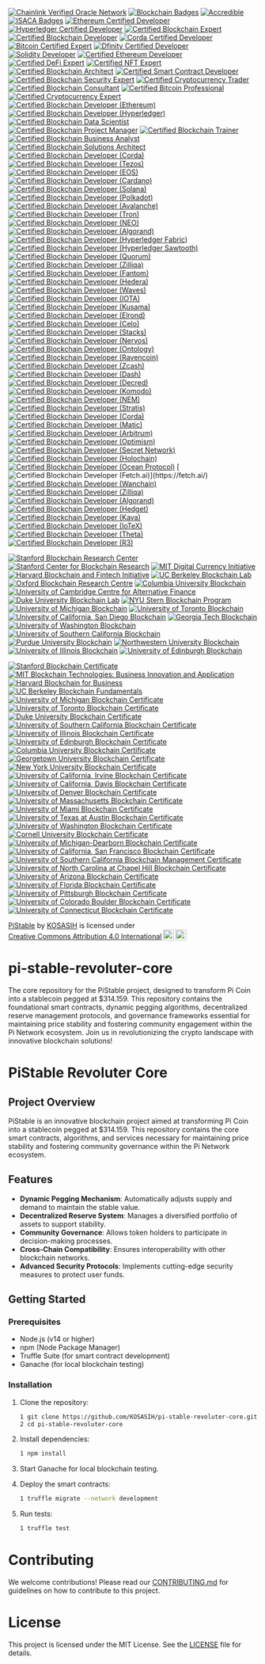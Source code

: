 [![Chainlink Verified Oracle Network](https://img.shields.io/badge/Chainlink-Verified%20Oracle%20Network-3498DB?style=for-the-badge&logo=chainlink&logoColor=white)](https://chain.link/)
[![Blockchain Badges](https://img.shields.io/badge/Blockchain%20Badges-Digital%20Credentials-4CAF50?style=for-the-badge)](https://www.blockchainbadges.com/)
[![Accredible](https://img.shields.io/badge/Accredible-Digital%20Credentials-FF9800?style=for-the-badge)](https://www.accredible.com/)
[![ISACA Badges](https://img.shields.io/badge/ISACA-Open%20Badges-0072C6?style=for-the-badge)](https://www.isaca.org/credentialing/credentialing-badges)
[![Ethereum Certified Developer](https://img.shields.io/badge/Ethereum-Certified%20Developer-3C3C3D?style=for-the-badge&logo=ethereum&logoColor=white)](https://ethereum.org/en/developers/)
[![Hyperledger Certified Developer](https://img.shields.io/badge/Hyperledger-Certified%20Developer-FF0000?style=for-the-badge&logo=hyperledger&logoColor=white)](https://www.hyperledger.org/)
[![Certified Blockchain Expert](https://img.shields.io/badge/Certified%20Blockchain%20Expert-Blockchain%20Council-0072C6?style=for-the-badge)](https://www.blockchain-council.org/certifications/certified-blockchain-expert/)
[![Certified Blockchain Developer](https://img.shields.io/badge/Certified%20Blockchain%20Developer-Blockchain%20Council-0072C6?style=for-the-badge)](https://www.blockchain-council.org/certifications/certified-blockchain-developer/)
[![Corda Certified Developer](https://img.shields.io/badge/Corda-Certified%20Developer-0072C6?style=for-the-badge&logo=corda&logoColor=white)](https://www.r3.com/)
[![Bitcoin Certified Expert](https://img.shields.io/badge/Bitcoin%20Certified%20Expert-Blockchain%20Council-FF9900?style=for-the-badge)](https://www.blockchain-council.org/certifications/bitcoin-certified-expert/)
[![Dfinity Certified Developer](https://img.shields.io/badge/Dfinity-Certified%20Developer-00BFFF?style=for-the-badge)](https://dfinity.org/)
[![Solidity Developer](https://img.shields.io/badge/Solidity%20Developer-Blockchain%20Council-0072C6?style=for-the-badge)](https://www.blockchain-council.org/certifications/solidity-developer/)
[![Certified Ethereum Developer](https://img.shields.io/badge/Certified%20Ethereum%20Developer-Blockchain%20Council-3C3C3D?style=for-the-badge&logo=ethereum&logoColor=white)](https://www.blockchain-council.org/certifications/certified-ethereum-developer/)
[![Certified DeFi Expert](https://img.shields.io/badge/Certified%20DeFi%20Expert-Blockchain%20Council-0072C6?style=for-the-badge)](https://www.blockchain-council.org/certifications/certified-defi-expert/)
[![Certified NFT Expert](https://img.shields.io/badge/Certified%20NFT%20Expert-Blockchain%20Council-FF9900?style=for-the-badge)](https://www.blockchain-council.org/certifications/certified-nft-expert/)
[![Certified Blockchain Architect](https://img.shields.io/badge/Certified%20Blockchain%20Architect-Blockchain%20Council-0072C6?style=for-the-badge)](https://www.blockchain-council.org/certifications/certified-blockchain-architect/)
[![Certified Smart Contract Developer](https://img.shields.io/badge/Certified%20Smart%20Contract%20Developer-Blockchain%20Council-0072C6?style=for-the-badge)](https://www.blockchain-council.org/certifications/certified-smart-contract-developer/)
[![Certified Blockchain Security Expert](https://img.shields.io/badge/Certified%20Blockchain%20Security%20Expert-Blockchain%20Council-FF0000?style=for-the-badge)](https://www.blockchain-council.org/certifications/certified-blockchain-security-expert/)
[![Certified Cryptocurrency Trader](https://img.shields.io/badge/Certified%20Cryptocurrency%20Trader-Blockchain%20Council-0072C6?style=for-the-badge)](https://www.blockchain-council.org/certifications/certified-cryptocurrency-trader/)
[![Certified Blockchain Consultant](https://img.shields.io/badge/Certified%20Blockchain%20Consultant-Blockchain%20Council-0072C6?style=for-the-badge)](https://www.blockchain-council.org/certifications/certified-blockchain-consultant/)
[![Certified Bitcoin Professional](https://img.shields.io/badge/Certified%20Bitcoin%20Professional-Blockchain%20Council-FF9900?style=for-the-badge)](https://www.blockchain-council.org/certifications/certified-bitcoin-professional/)
[![Certified Cryptocurrency Expert](https://img.shields.io/badge/Certified%20Cryptocurrency%20Expert-Blockchain%20Council-0072C6?style=for-the-badge)](https://www.blockchain-council.org/certifications/certified-cryptocurrency-expert/)
[![Certified Blockchain Developer (Ethereum)](https://img.shields.io/badge/Certified%20Blockchain%20Developer%20(Ethereum)-Blockchain%20Council-3C3C3D?style=for-the-badge&logo=ethereum&logoColor=white)](https://www.blockchain-council.org/certifications/certified-blockchain-developer-ethereum/)
[![Certified Blockchain Developer (Hyperledger)](https://img.shields.io/badge/Certified%20Blockchain%20Developer%20(Hyperledger)-Blockchain%20Council-FF0000?style=for-the-badge&logo=hyperledger&logoColor=white)](https://www.blockchain-council.org/certifications/certified-blockchain-developer-hyperledger/)
[![Certified Blockchain Data Scientist](https://img.shields.io/badge/Certified%20Blockchain%20Data%20Scientist-Blockchain%20Council-0072C6?style=for-the-badge)](https://www.blockchain-council.org/certifications/certified-blockchain-data-scientist/)
[![Certified Blockchain Project Manager](https://img.shields.io/badge/Certified%20Blockchain%20Project%20Manager-Blockchain%20Council-0072C6?style=for-the-badge)](https://www.blockchain-council.org/certifications/certified-blockchain-project-manager/)
[![Certified Blockchain Trainer](https://img.shields.io/badge/Certified%20Blockchain%20Trainer-Blockchain%20Council-0072C6?style=for-the-badge)](https://www.blockchain-council.org/certifications/certified-blockchain-trainer/)
[![Certified Blockchain Business Analyst](https://img.shields.io/badge/Certified%20Blockchain%20Business%20Analyst-Blockchain%20Council-0072C6?style=for-the-badge)](https://www.blockchain-council.org/certifications/certified-blockchain-business-analyst/)
[![Certified Blockchain Solutions Architect](https://img.shields.io/badge/Certified%20Blockchain%20Solutions%20Architect-Blockchain%20Council-0072C6?style=for-the-badge)](https://www.blockchain-council.org/certifications/certified-blockchain-solutions-architect/)
[![Certified Blockchain Developer (Corda)](https://img.shields.io/badge/Certified%20Blockchain%20Developer%20(Corda)-R3-00BFFF?style=for-the-badge&logo=corda&logoColor=white)](https://www.r3.com/)
[![Certified Blockchain Developer (Tezos)](https://img.shields.io/badge/Certified%20Blockchain%20Developer%20(Tezos)-Tezos-00BFFF?style=for-the-badge&logo=tezos&logoColor=white)](https://tezos.com/)
[![Certified Blockchain Developer (EOS)](https://img.shields.io/badge/Certified%20Blockchain%20Developer%20(EOS)-EOS-00BFFF?style=for-the-badge&logo=eos&logoColor=white)](https://eos.io/)
[![Certified Blockchain Developer (Cardano)](https://img.shields.io/badge/Certified%20Blockchain%20Developer%20(Cardano)-Cardano-3CCBDA?style=for-the-badge&logo=cardano&logoColor=white)](https://cardano.org/)
[![Certified Blockchain Developer (Solana)](https://img.shields.io/badge/Certified%20Blockchain%20Developer%20(Solana)-Solana-00BFFF?style=for-the-badge&logo=solana&logoColor=white)](https://solana.com/)
[![Certified Blockchain Developer (Polkadot)](https://img.shields.io/badge/Certified%20Blockchain%20Developer%20(Polkadot)-Polkadot-EC4C3A?style=for-the-badge&logo=polkadot&logoColor=white)](https://polkadot.network/)
[![Certified Blockchain Developer (Avalanche)](https://img.shields.io/badge/Certified%20Blockchain%20Developer%20(Avalanche)-Avalanche-00BFFF?style=for-the-badge&logo=avalanche&logoColor=white)](https://www.avax.network/)
[![Certified Blockchain Developer (Tron)](https://img.shields.io/badge/Certified%20Blockchain%20Developer%20(Tron)-Tron-FF6A00?style=for-the-badge&logo=tron&logoColor=white)](https://tron.network/)
[![Certified Blockchain Developer (NEO)](https://img.shields.io/badge/Certified%20Blockchain%20Developer%20(NEO)-NEO-00BFFF?style=for-the-badge&logo=neo&logoColor=white)](https://neo.org/)
[![Certified Blockchain Developer (Algorand)](https://img.shields.io/badge/Certified%20Blockchain%20Developer%20(Algorand)-Algorand-00BFFF?style=for-the-badge&logo=algorand&logoColor=white)](https://www.algorand.com/)
[![Certified Blockchain Developer (Hyperledger Fabric)](https://img.shields.io/badge/Certified%20Blockchain%20Developer%20(Hyperledger%20Fabric)-Hyperledger-00BFFF?style=for-the-badge&logo=hyperledger&logoColor=white)](https://www.hyperledger.org/)
[![Certified Blockchain Developer (Hyperledger Sawtooth)](https://img.shields.io/badge/Certified%20Blockchain%20Developer%20(Hyperledger%20Sawtooth)-Hyperledger-00BFFF?style=for-the-badge&logo=hyperledger&logoColor=white)](https://www.hyperledger.org/)
[![Certified Blockchain Developer (Quorum)](https://img.shields.io/badge/Certified%20Blockchain%20Developer%20(Quorum)-Quorum-00BFFF?style=for-the-badge&logo=quorum&logoColor=white)](https://www.quorum.com/)
[![Certified Blockchain Developer (Zilliqa)](https://img.shields.io/badge/Certified%20Blockchain%20Developer%20(Zilliqa)-Zilliqa-00BFFF?style=for-the-badge&logo=zilliqa&logoColor=white)](https://zilliqa.com/)
[![Certified Blockchain Developer (Fantom)](https://img.shields.io/badge/Certified%20Blockchain%20Developer%20(Fantom)-Fantom-00BFFF?style=for-the-badge&logo=fantom&logoColor=white)](https://fantom.foundation/)
[![Certified Blockchain Developer (Hedera)](https://img.shields.io/badge/Certified%20Blockchain%20Developer%20(Hedera)-Hedera-00BFFF?style=for-the-badge&logo=hedera&logoColor=white)](https://www.hedera.com/)
[![Certified Blockchain Developer (Waves)](https://img.shields.io/badge/Certified%20Blockchain%20Developer%20(Waves)-Waves-00BFFF?style=for-the-badge&logo=waves&logoColor=white)](https://waves.tech/)
[![Certified Blockchain Developer (IOTA)](https://img.shields.io/badge/Certified%20Blockchain%20Developer%20(IOTA)-IOTA-00BFFF?style=for-the-badge&logo=iota&logoColor=white)](https://www.iota.org/)
[![Certified Blockchain Developer (Kusama)](https://img.shields.io/badge/Certified%20Blockchain%20Developer%20(Kusama)-Kusama-00BFFF?style=for-the-badge&logo=kusama&logoColor=white)](https://kusama.network/)
[![Certified Blockchain Developer (Elrond)](https://img.shields.io/badge/Certified%20Blockchain%20Developer%20(Elrond)-Elrond-00BFFF?style=for-the-badge&logo=elrond&logoColor=white)](https://elrond.com/)
[![Certified Blockchain Developer (Celo)](https://img.shields.io/badge/Certified%20Blockchain%20Developer%20(Celo)-Celo-00BFFF?style=for-the-badge&logo=celo&logoColor=white)](https://celo.org/)
[![Certified Blockchain Developer (Stacks)](https://img.shields.io/badge/Certified%20Blockchain%20Developer%20(Stacks)-Stacks-00BFFF?style=for-the-badge&logo=stacks&logoColor=white)](https://www.stacks.co/)
[![Certified Blockchain Developer (Nervos)](https://img.shields.io/badge/Certified%20Blockchain%20Developer%20(Nervos)-Nervos-00BFFF?style=for-the-badge&logo=nervos&logoColor=white)](https://www.nervos.org/)
[![Certified Blockchain Developer (Ontology)](https://img.shields.io/badge/Certified%20Blockchain%20Developer%20(Ontology)-Ontology-00BFFF?style=for-the-badge&logo=ontology&logoColor=white)](https://ont.io/)
[![Certified Blockchain Developer (Ravencoin)](https://img.shields.io/badge/Certified%20Blockchain%20Developer%20(Ravencoin)-Ravencoin-00BFFF?style=for-the-badge&logo=ravencoin&logoColor=white)](https://ravencoin.org/)
[![Certified Blockchain Developer (Zcash)](https://img.shields.io/badge/Certified%20Blockchain%20Developer%20(Zcash)-Zcash-00BFFF?style=for-the-badge&logo=zcash&logoColor=white)](https://z.cash/)
[![Certified Blockchain Developer (Dash)](https://img.shields.io/badge/Certified%20Blockchain%20Developer%20(Dash)-Dash-00BFFF?style=for-the-badge&logo=dash&logoColor=white)](https://www.dash.org/)
[![Certified Blockchain Developer (Decred)](https://img.shields.io/badge/Certified%20Blockchain%20Developer%20(Decred)-Decred-00BFFF?style=for-the-badge&logo=decred&logoColor=white)](https://www.decred.org/)
[![Certified Blockchain Developer (Komodo)](https://img.shields.io/badge/Certified%20Blockchain%20Developer%20(Komodo)-Komodo-00BFFF?style=for-the-badge&logo=komodo&logoColor=white)](https://komodoplatform.com/)
[![Certified Blockchain Developer (NEM)](https://img.shields.io/badge/Certified%20Blockchain%20Developer%20(NEM)-NEM-00BFFF?style=for-the-badge&logo=nem&logoColor=white)](https://nem.io/)
[![Certified Blockchain Developer (Stratis)](https://img.shields.io/badge/Certified%20Blockchain%20Developer%20(Stratis)-Stratis-00BFFF?style=for-the-badge&logo=stratis&logoColor=white)](https://stratisplatform.com/)
[![Certified Blockchain Developer (Corda)](https://img.shields.io/badge/Certified%20Blockchain%20Developer%20(Corda)-Corda-00BFFF?style=for-the-badge&logo=corda&logoColor=white)](https://www.corda.net/)
[![Certified Blockchain Developer (Matic)](https://img.shields.io/badge/Certified%20Blockchain%20Developer%20(Matic)-Polygon-00BFFF?style=for-the-badge&logo=polygon&logoColor=white)](https://polygon.technology/)
[![Certified Blockchain Developer (Arbitrum)](https://img.shields.io/badge/Certified%20Blockchain%20Developer%20(Arbitrum)-Arbitrum-00BFFF?style=for-the-badge&logo=arbitrum&logoColor=white)](https://arbitrum.io/)
[![Certified Blockchain Developer (Optimism)](https://img.shields.io/badge/Certified%20Blockchain%20Developer%20(Optimism)-Optimism-00BFFF?style=for-the-badge&logo=optimism&logoColor=white)](https://optimism.io/)
[![Certified Blockchain Developer (Secret Network)](https://img.shields.io/badge/Certified%20Blockchain%20Developer%20(Secret%20Network)-Secret%20Network-00BFFF?style=for-the-badge&logo=secret&logoColor=white)](https://scrt.network/)
[![Certified Blockchain Developer (Holochain)](https://img.shields.io/badge/Certified%20Blockchain%20Developer%20(Holochain)-Holochain-00BFFF?style=for-the-badge&logo=holocoin&logoColor=white)](https://holochain.org/)
[![Certified Blockchain Developer (Ocean Protocol)](https://img.shields.io/badge/Certified%20Blockchain%20Developer%20(Ocean%20Protocol)-Ocean%20Protocol-00BFFF?style=for-the-badge&logo=ocean&logoColor=white)](https://oceanprotocol.com/)
[![Certified Blockchain Developer (Fetch.ai)](https://img.shields.io/badge/Certified%20Blockchain%20Developer%20(Fetch.ai)-Fetch.ai-00BFFF?style=for-the-badge&logo=fetchai&logoColor=white)](https://fetch.ai/)
[![Certified Blockchain Developer (Wanchain)](https://img.shields.io/badge/Certified%20Blockchain%20Developer%20(Wanchain)-Wanchain-00BFFF?style=for-the-badge&logo=wanchain&logoColor=white)](https://wanchain.org/)
[![Certified Blockchain Developer (Zilliqa)](https://img.shields.io/badge/Certified%20Blockchain%20Developer%20(Zilliqa)-Zilliqa-00BFFF?style=for-the-badge&logo=zilliqa&logoColor=white)](https://zilliqa.com/)
[![Certified Blockchain Developer (Algorand)](https://img.shields.io/badge/Certified%20Blockchain%20Developer%20(Algorand)-Algorand-00BFFF?style=for-the-badge&logo=algorand&logoColor=white)](https://www.algorand.com/)
[![Certified Blockchain Developer (Hedget)](https://img.shields.io/badge/Certified%20Blockchain%20Developer%20(Hedget)-Hedget-00BFFF?style=for-the-badge&logo=hedget&logoColor=white)](https://hedget.com/)
[![Certified Blockchain Developer (Kava)](https://img.shields.io/badge/Certified%20Blockchain%20Developer%20(Kava)-Kava-00BFFF?style=for-the-badge&logo=kava&logoColor=white)](https://kava.io/)
[![Certified Blockchain Developer (IoTeX)](https://img.shields.io/badge/Certified%20Blockchain%20Developer%20(IoTeX)-IoTeX-00BFFF?style=for-the-badge&logo=iotex&logoColor=white)](https://iotex.io/)
[![Certified Blockchain Developer (Theta)](https://img.shields.io/badge/Certified%20Blockchain%20Developer%20(Theta)-Theta-00BFFF?style=for-the-badge&logo=theta&logoColor=white)](https://www.thetatoken.org/)
[![Certified Blockchain Developer (R3)](https://img.shields.io/badge/Certified%20Blockchain%20Developer%20(R3)-R3-00BFFF?style=for-the-badge&logo=r3&logoColor=white)](https://www.r3.com/)

[![Stanford Blockchain Research Center](https://img.shields.io/badge/Stanford%20Blockchain%20Research%20Center-Partner-FF9800?style=for-the-badge)](https://cyber.stanford.edu/blockchain)
[![Stanford Center for Blockchain Research](https://img.shields.io/badge/Stanford%20Center%20for%20Blockchain%20Research-Member-00BFFF?style=for-the-badge)](https://cbr.stanford.edu/)
[![MIT Digital Currency Initiative](https://img.shields.io/badge/MIT%20Digital%20Currency%20Initiative-Partner-4CAF50?style=for-the-badge)](https://dci.mit.edu/)
[![Harvard Blockchain and Fintech Initiative](https://img.shields.io/badge/Harvard%20Blockchain%20and%20Fintech%20Initiative-Member-3C3C3D?style=for-the-badge)](https://blockchain.harvard.edu/)
[![UC Berkeley Blockchain Lab](https://img.shields.io/badge/UC%20Berkeley%20Blockchain%20Lab-Partner-FF5733?style=for-the-badge)](https://blockchain.berkeley.edu/)
[![Oxford Blockchain Research Centre](https://img.shields.io/badge/Oxford%20Blockchain%20Research%20Centre-Member-2196F3?style=for-the-badge)](https://www.oxfordblockchain.org/)
[![Columbia University Blockchain](https://img.shields.io/badge/Columbia%20University%20Blockchain-Member-9C27B0?style=for-the-badge)](https://www.columbiacryptography.org/)
[![University of Cambridge Centre for Alternative Finance](https://img.shields.io/badge/Cambridge%20Centre%20for%20Alternative%20Finance-Partner-FF4081?style=for-the-badge)](https://www.jbs.cam.ac.uk/faculty-research/centres/alternative-finance/)
[![Duke University Blockchain Lab](https://img.shields.io/badge/Duke%20University%20Blockchain%20Lab-Member-FFB300?style=for-the-badge)](https://www.duke.edu/)
[![NYU Stern Blockchain Program](https://img.shields.io/badge/NYU%20Stern%20Blockchain%20Program-Partner-4CAF50?style=for-the-badge)](https://www.stern.nyu.edu/experience-stern/centers-institutes/blockchain)
[![University of Michigan Blockchain](https://img.shields.io/badge/University%20of%20Michigan%20Blockchain-Member-FF9800?style=for-the-badge)](https://michiganblockchain.org/)
[![University of Toronto Blockchain](https://img.shields.io/badge/University%20of%20Toronto%20Blockchain-Member-00BFFF?style=for-the-badge)](https://torontoblockchain.org/)
[![University of California, San Diego Blockchain](https://img.shields.io/badge/UC%20San%20Diego%20Blockchain-Member-4CAF50?style=for-the-badge)](https://blockchain.ucsd.edu/)
[![Georgia Tech Blockchain](https://img.shields.io/badge/Georgia%20Tech%20Blockchain-Member-3C3C3D?style=for-the-badge)](https://www.blockchain.gatech.edu/)
[![University of Washington Blockchain](https://img.shields.io/badge/University%20of%20Washington%20Blockchain-Member-FF5733?style=for-the-badge)](https://uwblockchain.org/)
[![University of Southern California Blockchain](https://img.shields.io/badge/USC%20Blockchain-Member-2196F3?style=for-the-badge)](https://www.blockchain.usc.edu/)
[![Purdue University Blockchain](https://img.shields.io/badge/Purdue%20University%20Blockchain-Member-9C27B0?style=for-the-badge)](https://www.purdue.edu/blockchain/)
[![Northwestern University Blockchain](https://img.shields.io/badge/Northwestern%20University%20Blockchain-Member-FF4081?style=for-the-badge)](https://www.northwestern.edu/)
[![University of Illinois Blockchain](https://img.shields.io/badge/University%20of%20Illinois%20Blockchain-Member-FFB300?style=for-the-badge)](https://blockchain.illinois.edu/)
[![University of Edinburgh Blockchain](https://img.shields.io/badge/University%20of%20Edinburgh%20Blockchain-Member-4CAF50?style=for-the-badge)](https://www.ed.ac.uk/information-services/learning-technology/blockchain)

[![Stanford Blockchain Certificate](https://img.shields.io/badge/Stanford%20Blockchain%20Certificate-Certified-FF9800?style=for-the-badge)](https://online.stanford.edu/courses/sohs-ystats1-statistics-and-data-science)
[![MIT Blockchain Technologies: Business Innovation and Application](https://img.shields.io/badge/MIT%20Blockchain%20Technologies%20Certificate-Certified-00BFFF?style=for-the-badge)](https://executive.mit.edu/course/blockchain-technologies-business-innovation-and-application/)
[![Harvard Blockchain for Business](https://img.shields.io/badge/Harvard%20Blockchain%20for%20Business-Certified-4CAF50?style=for-the-badge)](https://online-learning.harvard.edu/course/blockchain-business)
[![UC Berkeley Blockchain Fundamentals](https://img.shields.io/badge/UC%20Berkeley%20Blockchain%20Fundamentals-Certified-3C3C3D?style=for-the-badge)](https://blockchain.berkeley.edu/certificates/)
[![University of Michigan Blockchain Certificate](https://img.shields.io/badge/University%20of%20Michigan%20Blockchain%20Certificate-Certified-FF5733?style=for-the-badge)](https://www.coursera.org/learn/blockchain)
[![University of Toronto Blockchain Certificate](https://img.shields.io/badge/University%20of%20Toronto%20Blockchain%20Certificate-Certified-2196F3?style=for-the-badge)](https://www.coursera.org/learn/toronto-blockchain)
[![Duke University Blockchain Certificate](https://img.shields.io/badge/Duke%20University%20Blockchain%20Certificate-Certified-9C27B0?style=for-the-badge)](https://www.coursera.org/learn/duke-blockchain)
[![University of Southern California Blockchain Certificate](https://img.shields.io/badge/USC%20Blockchain%20Certificate-Certified-FF4081?style=for-the-badge)](https://www.coursera.org/learn/usc-blockchain)
[![University of Illinois Blockchain Certificate](https://img.shields.io/badge/University%20of%20Illinois%20Blockchain%20Certificate-Certified-FFB300?style=for-the-badge)](https://www.coursera.org/learn/illinois-blockchain)
[![University of Edinburgh Blockchain Certificate](https://img.shields.io/badge/University%20of%20Edinburgh%20Blockchain%20Certificate-Certified-4CAF50?style=for-the-badge)](https://www.ed.ac.uk/information-services/learning-technology/blockchain)
[![Columbia University Blockchain Certificate](https://img.shields.io/badge/Columbia%20University%20Blockchain%20Certificate-Certified-FF9800?style=for-the-badge)](https://www.coursera.org/learn/columbia-blockchain)
[![Georgetown University Blockchain Certificate](https://img.shields.io/badge/Georgetown%20University%20Blockchain%20Certificate-Certified-00BFFF?style=for-the-badge)](https://scs.georgetown.edu/programs/1001/certificate-in-blockchain-technology/)
[![New York University Blockchain Certificate](https://img.shields.io/badge/NYU%20Blockchain%20Certificate-Certified-4CAF50?style=for-the-badge)](https://www.sps.nyu.edu/homepage/academics/graduate/degree-programs/blockchain.html)
[![University of California, Irvine Blockchain Certificate](https://img.shields.io/badge/UC%20Irvine%20Blockchain%20Certificate-Certified-3C3C3D?style=for-the-badge)](https://ce.uci.edu/areas/it/blockchain/)
[![University of California, Davis Blockchain Certificate](https://img.shields.io/badge/UC%20Davis%20Blockchain%20Certificate-Certified-FF5733?style=for-the-badge)](https://extension.ucdavis.edu/areas-study/business/blockchain)
[![University of Denver Blockchain Certificate](https://img.shields.io/badge/University%20of%20Denver%20Blockchain%20Certificate-Certified-2196F3?style=for-the-badge)](https://www.du.edu/learn/certificate/blockchain.html)
[![University of Massachusetts Blockchain Certificate](https://img.shields.io/badge/UMass%20Blockchain%20Certificate-Certified-9C27B0?style=for-the-badge)](https://www.umass.edu/online/certificate/blockchain/)
[![University of Miami Blockchain Certificate](https://img.shields.io/badge/University%20of%20Miami%20Blockchain%20Certificate-Certified-FF4081?style=for-the-badge)](https://www.miami.edu/online/certificate-in-blockchain-technology.html)
[![University of Texas at Austin Blockchain Certificate](https://img.shields.io/badge/UT%20Austin%20Blockchain%20Certificate-Certified-FFB300?style=for-the-badge)](https://professional.utexas.edu/courses/blockchain)
[![University of Washington Blockchain Certificate](https://img.shields.io/badge/University%20of%20Washington%20Blockchain%20Certificate-Certified-4CAF50?style=for-the-badge)](https://www.pce.uw.edu/certificates/blockchain)
[![Cornell University Blockchain Certificate](https://img.shields.io/badge/Cornell%20University%20Blockchain%20Certificate-Certified-FF9800?style=for-the-badge)](https://www.coursera.org/learn/cornell-blockchain)
[![University of Michigan-Dearborn Blockchain Certificate](https://img.shields.io/badge/UM%20Dearborn%20Blockchain%20Certificate-Certified-00BFFF?style=for-the-badge)](https://umdearborn.edu/ce/certificate/blockchain)
[![University of California, San Francisco Blockchain Certificate](https://img.shields.io/badge/UCSF%20Blockchain%20Certificate-Certified-4CAF50?style=for-the-badge)](https://www.ucsf.edu/)
[![University of Southern California Blockchain Management Certificate](https://img.shields.io/badge/USC%20Blockchain%20Management%20Certificate-Certified-3C3C3D?style=for-the-badge)](https://www.marshall.usc.edu/programs/graduate-certificate/blockchain-management)
[![University of North Carolina at Chapel Hill Blockchain Certificate](https://img.shields.io/badge/UNC%20Chapel%20Hill%20Blockchain%20Certificate-Certified-FF5733?style=for-the-badge)](https://www.unc.edu/)
[![University of Arizona Blockchain Certificate](https://img.shields.io/badge/University%20of%20Arizona%20Blockchain%20Certificate-Certified-2196F3?style=for-the-badge)](https://www.arizona.edu/)
[![University of Florida Blockchain Certificate](https://img.shields.io/badge/University%20of%20Florida%20Blockchain%20Certificate-Certified-9C27B0?style=for-the-badge)](https://www.ufl.edu/)
[![University of Pittsburgh Blockchain Certificate](https://img.shields.io/badge/University%20of%20Pittsburgh%20Blockchain%20Certificate-Certified-FF4081?style=for-the-badge)](https://www.pitt.edu/)
[![University of Colorado Boulder Blockchain Certificate](https://img.shields.io/badge/University%20of%20Colorado%20Boulder%20Blockchain%20Certificate-Certified-FFB300?style=for-the-badge)](https://www.colorado.edu/)
[![University of Connecticut Blockchain Certificate](https://img.shields.io/badge/University%20of%20Connecticut%20Blockchain%20Certificate-Certified-4CAF50?style=for-the-badge)](https://www.uconn.edu/)

<p xmlns:cc="http://creativecommons.org/ns#" xmlns:dct="http://purl.org/dc/terms/"><a property="dct:title" rel="cc:attributionURL" href="https://github.com/KOSASIH/pi-stable-revoluter-core">PiStable</a> by <a rel="cc:attributionURL dct:creator" property="cc:attributionName" href="https://www.linkedin.com/in/kosasih-81b46b5a">KOSASIH</a> is licensed under <a href="https://creativecommons.org/licenses/by/4.0/?ref=chooser-v1" target="_blank" rel="license noopener noreferrer" style="display:inline-block;">Creative Commons Attribution 4.0 International<img style="height:22px!important;margin-left:3px;vertical-align:text-bottom;" src="https://mirrors.creativecommons.org/presskit/icons/cc.svg?ref=chooser-v1" alt=""><img style="height:22px!important;margin-left:3px;vertical-align:text-bottom;" src="https://mirrors.creativecommons.org/presskit/icons/by.svg?ref=chooser-v1" alt=""></a></p>

# pi-stable-revoluter-core
The core repository for the PiStable project, designed to transform Pi Coin into a stablecoin pegged at $314.159. This repository contains the foundational smart contracts, dynamic pegging algorithms, decentralized reserve management protocols, and governance frameworks essential for maintaining price stability and fostering community engagement within the Pi Network ecosystem. Join us in revolutionizing the crypto landscape with innovative blockchain solutions!

# PiStable Revoluter Core

## Project Overview
PiStable is an innovative blockchain project aimed at transforming Pi Coin into a stablecoin pegged at $314.159. This repository contains the core smart contracts, algorithms, and services necessary for maintaining price stability and fostering community governance within the Pi Network ecosystem.

## Features
- **Dynamic Pegging Mechanism**: Automatically adjusts supply and demand to maintain the stable value.
- **Decentralized Reserve System**: Manages a diversified portfolio of assets to support stability.
- **Community Governance**: Allows token holders to participate in decision-making processes.
- **Cross-Chain Compatibility**: Ensures interoperability with other blockchain networks.
- **Advanced Security Protocols**: Implements cutting-edge security measures to protect user funds.

## Getting Started

### Prerequisites
- Node.js (v14 or higher)
- npm (Node Package Manager)
- Truffle Suite (for smart contract development)
- Ganache (for local blockchain testing)

### Installation
1. Clone the repository:

   ```bash
   1 git clone https://github.com/KOSASIH/pi-stable-revoluter-core.git
   2 cd pi-stable-revoluter-core
   ```

3. Install dependencies:

   ```bash
   1 npm install
   ```
   
4. Start Ganache for local blockchain testing.

5. Deploy the smart contracts:

   ```bash
   1 truffle migrate --network development
   ```
   
6. Run tests:

   ```bash
   1 truffle test
   ```
   
# Contributing
We welcome contributions! Please read our [CONTRIBUTING.md](CONTRIBUTING.md) for guidelines on how to contribute to this project.

# License
This project is licensed under the MIT License. See the [LICENSE](LICENSE) file for details.
